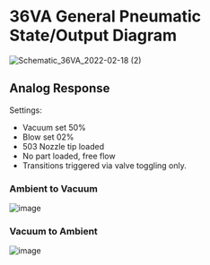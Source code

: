 # 36VA General Pneumatic State/Output Diagram
![Schematic_36VA_2022-02-18 (2)](https://user-images.githubusercontent.com/72060223/154782792-09768e5b-beb9-4d09-a2ad-ff65a555d4c6.png)
## Analog Response 
Settings:
* Vacuum set 50%
* Blow set 02%
* 503 Nozzle tip loaded
* No part loaded, free flow 
* Transitions triggered via valve toggling only.
### Ambient to Vacuum
![image](https://user-images.githubusercontent.com/72060223/154817877-b51e98ad-51e7-454b-8780-cf8e00b9ff2f.png)
### Vacuum to Ambient
![image](https://user-images.githubusercontent.com/72060223/154817886-e6a3175d-7afb-44c3-be6c-c2c8ec6448fe.png)

